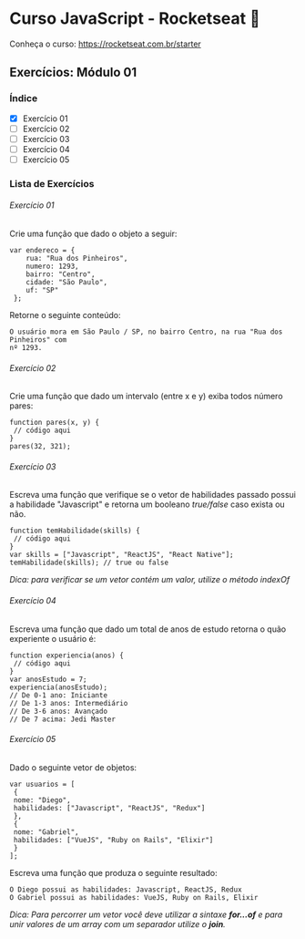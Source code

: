 # Curso JavaScript - Rocketseat :rocket:

Conheça o curso: https://rocketseat.com.br/starter

## Exercícios: Módulo 01

### Índice
- [X] Exercício 01
- [ ] Exercício 02
- [ ] Exercício 03
- [ ] Exercício 04
- [ ] Exercício 05

### Lista de Exercícios
###### Exercício 01
Crie uma função que dado o objeto a seguir:

```
var endereco = {
    rua: "Rua dos Pinheiros",
    numero: 1293,
    bairro: "Centro",
    cidade: "São Paulo",
    uf: "SP"
 };
```
Retorne o seguinte conteúdo:
```
O usuário mora em São Paulo / SP, no bairro Centro, na rua "Rua dos Pinheiros" com
nº 1293.
```
###### Exercício 02
Crie uma função que dado um intervalo (entre x e y) exiba todos número pares:

```
function pares(x, y) {
 // código aqui
}
pares(32, 321);
```
###### Exercício 03
Escreva uma função que verifique se o vetor de habilidades passado possui a habilidade "Javascript"
e retorna um booleano *true/false* caso exista ou não.

```
function temHabilidade(skills) {
 // código aqui
}
var skills = ["Javascript", "ReactJS", "React Native"];
temHabilidade(skills); // true ou false
```
*Dica: para verificar se um vetor contém um valor, utilize o método indexOf*

###### Exercício 04
Escreva uma função que dado um total de anos de estudo retorna o quão experiente o usuário é:

```
function experiencia(anos) {
 // código aqui
}
var anosEstudo = 7;
experiencia(anosEstudo);
// De 0-1 ano: Iniciante
// De 1-3 anos: Intermediário
// De 3-6 anos: Avançado
// De 7 acima: Jedi Master
```
###### Exercício 05
Dado o seguinte vetor de objetos:

```
var usuarios = [
 {
 nome: "Diego",
 habilidades: ["Javascript", "ReactJS", "Redux"]
 },
 {
 nome: "Gabriel",
 habilidades: ["VueJS", "Ruby on Rails", "Elixir"]
 }
];
```
Escreva uma função que produza o seguinte resultado:

```
O Diego possui as habilidades: Javascript, ReactJS, Redux
O Gabriel possui as habilidades: VueJS, Ruby on Rails, Elixir
```
*Dica: Para percorrer um vetor você deve utilizar a sintaxe **for...of** e para unir valores de um array
com um separador utilize o **join**.*
